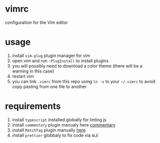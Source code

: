 # vimrc
configuration for the Vim editor

# usage
1. install `vim-plug` plugin manager for vim
2. open vim and run `:PlugInstall` to install plugins
3. you will possibly need to download a color theme (there will be a warning in this case)
4. restart vim
5. you can link `.vimrc` from this repo using `ln -s` to your `~/.vimrc` to avoid copy pasting from one file to another

# requirements
1. install `typescript` installed globally for linting js
2. install `commentary` plugin manualy here [commentary](https://github.com/tpope/vim-commentary)
3. install `MatchTag` plugin manually [here](https://www.vim.org/scripts/script.php?script_id=3818)
3. install  `prettier` globbaly to fix code via `ALE`
